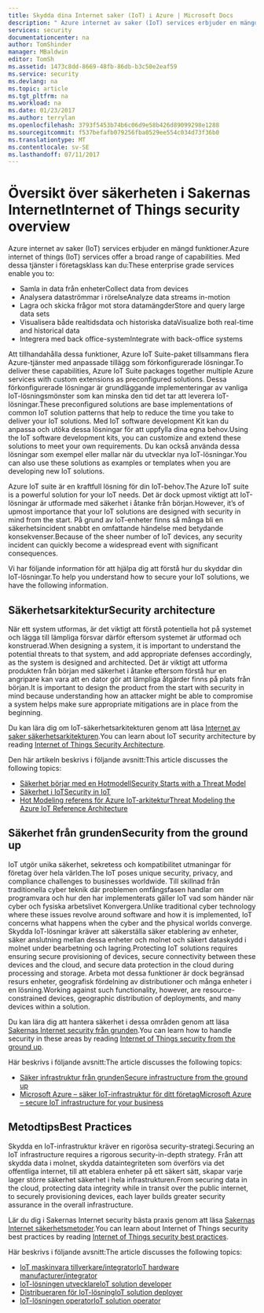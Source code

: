 ```yaml
---
title: Skydda dina Internet saker (IoT) i Azure | Microsoft Docs
description: " Azure internet av saker (IoT) services erbjuder en mängd funktioner. Den här artikeln hjälper dig att förstå hur du skyddar din IoT-lösningar i Azure. "
services: security
documentationcenter: na
author: TomShinder
manager: MBaldwin
editor: TomSh
ms.assetid: 1473c8dd-8669-48fb-86db-b3c50e2eaf59
ms.service: security
ms.devlang: na
ms.topic: article
ms.tgt_pltfrm: na
ms.workload: na
ms.date: 01/23/2017
ms.author: terrylan
ms.openlocfilehash: 3793f5453b74b6c06d9e58b426d89099298e1288
ms.sourcegitcommit: f537befafb079256fba0529ee554c034d73f36b0
ms.translationtype: MT
ms.contentlocale: sv-SE
ms.lasthandoff: 07/11/2017
---
```

# <a name="internet-of-things-security-overview"></a><span data-ttu-id="2f90e-104">Översikt över säkerheten i Sakernas Internet</span><span class="sxs-lookup"><span data-stu-id="2f90e-104">Internet of Things security overview</span></span>
<span data-ttu-id="2f90e-105">Azure internet av saker (IoT) services erbjuder en mängd funktioner.</span><span class="sxs-lookup"><span data-stu-id="2f90e-105">Azure internet of things (IoT) services offer a broad range of capabilities.</span></span> <span data-ttu-id="2f90e-106">Med dessa tjänster i företagsklass kan du:</span><span class="sxs-lookup"><span data-stu-id="2f90e-106">These enterprise grade services enable you to:</span></span>

* <span data-ttu-id="2f90e-107">Samla in data från enheter</span><span class="sxs-lookup"><span data-stu-id="2f90e-107">Collect data from devices</span></span>
* <span data-ttu-id="2f90e-108">Analysera dataströmmar i rörelse</span><span class="sxs-lookup"><span data-stu-id="2f90e-108">Analyze data streams in-motion</span></span>
* <span data-ttu-id="2f90e-109">Lagra och skicka frågor mot stora datamängder</span><span class="sxs-lookup"><span data-stu-id="2f90e-109">Store and query large data sets</span></span>
* <span data-ttu-id="2f90e-110">Visualisera både realtidsdata och historiska data</span><span class="sxs-lookup"><span data-stu-id="2f90e-110">Visualize both real-time and historical data</span></span>
* <span data-ttu-id="2f90e-111">Integrera med back office-system</span><span class="sxs-lookup"><span data-stu-id="2f90e-111">Integrate with back-office systems</span></span>

<span data-ttu-id="2f90e-112">Att tillhandahålla dessa funktioner, Azure IoT Suite-paket tillsammans flera Azure-tjänster med anpassade tillägg som förkonfigurerade lösningar.</span><span class="sxs-lookup"><span data-stu-id="2f90e-112">To deliver these capabilities, Azure IoT Suite packages together multiple Azure services with custom extensions as preconfigured solutions.</span></span> <span data-ttu-id="2f90e-113">Dessa förkonfigurerade lösningar är grundläggande implementeringar av vanliga IoT-lösningsmönster som kan minska den tid det tar att leverera IoT-lösningar.</span><span class="sxs-lookup"><span data-stu-id="2f90e-113">These preconfigured solutions are base implementations of common IoT solution patterns that help to reduce the time you take to deliver your IoT solutions.</span></span> <span data-ttu-id="2f90e-114">Med IoT software development Kit kan du anpassa och utöka dessa lösningar för att uppfylla dina egna behov.</span><span class="sxs-lookup"><span data-stu-id="2f90e-114">Using the IoT software development kits, you can customize and extend these solutions to meet your own requirements.</span></span> <span data-ttu-id="2f90e-115">Du kan också använda dessa lösningar som exempel eller mallar när du utvecklar nya IoT-lösningar.</span><span class="sxs-lookup"><span data-stu-id="2f90e-115">You can also use these solutions as examples or templates when you are developing new IoT solutions.</span></span>

<span data-ttu-id="2f90e-116">Azure IoT suite är en kraftfull lösning för din IoT-behov.</span><span class="sxs-lookup"><span data-stu-id="2f90e-116">The Azure IoT suite is a powerful solution for your IoT needs.</span></span> <span data-ttu-id="2f90e-117">Det är dock upmost viktigt att IoT-lösningar är utformade med säkerhet i åtanke från början.</span><span class="sxs-lookup"><span data-stu-id="2f90e-117">However, it’s of upmost importance that your IoT solutions are designed with security in mind from the start.</span></span> <span data-ttu-id="2f90e-118">På grund av IoT-enheter finns så många bli en säkerhetsincident snabbt en omfattande händelse med betydande konsekvenser.</span><span class="sxs-lookup"><span data-stu-id="2f90e-118">Because of the sheer number of IoT devices, any security incident can quickly become a widespread event with significant consequences.</span></span>

<span data-ttu-id="2f90e-119">Vi har följande information för att hjälpa dig att förstå hur du skyddar din IoT-lösningar.</span><span class="sxs-lookup"><span data-stu-id="2f90e-119">To help you understand how to secure your IoT solutions, we have the following information.</span></span>

## <a name="security-architecture"></a><span data-ttu-id="2f90e-120">Säkerhetsarkitektur</span><span class="sxs-lookup"><span data-stu-id="2f90e-120">Security architecture</span></span>
<span data-ttu-id="2f90e-121">När ett system utformas, är det viktigt att förstå potentiella hot på systemet och lägga till lämpliga försvar därför eftersom systemet är utformad och konstruerad.</span><span class="sxs-lookup"><span data-stu-id="2f90e-121">When designing a system, it is important to understand the potential threats to that system, and add appropriate defenses accordingly, as the system is designed and architected.</span></span> <span data-ttu-id="2f90e-122">Det är viktigt att utforma produkten från början med säkerhet i åtanke eftersom förstå hur en angripare kan vara att en dator gör att lämpliga åtgärder finns på plats från början.</span><span class="sxs-lookup"><span data-stu-id="2f90e-122">It is important to design the product from the start with security in mind because understanding how an attacker might be able to compromise a system helps make sure appropriate mitigations are in place from the beginning.</span></span>

<span data-ttu-id="2f90e-123">Du kan lära dig om IoT-säkerhetsarkitekturen genom att läsa [Internet av saker säkerhetsarkitekturen](../iot-suite/iot-security-architecture.md).</span><span class="sxs-lookup"><span data-stu-id="2f90e-123">You can learn about IoT security architecture by reading [Internet of Things Security Architecture](../iot-suite/iot-security-architecture.md).</span></span>

<span data-ttu-id="2f90e-124">Den här artikeln beskrivs i följande avsnitt:</span><span class="sxs-lookup"><span data-stu-id="2f90e-124">This article discusses the following topics:</span></span>

* [<span data-ttu-id="2f90e-125">Säkerhet börjar med en Hotmodell</span><span class="sxs-lookup"><span data-stu-id="2f90e-125">Security Starts with a Threat Model</span></span>](../iot-suite/iot-security-architecture.md#security-starts-with-a-threat-model)
* [<span data-ttu-id="2f90e-126">Säkerhet i IoT</span><span class="sxs-lookup"><span data-stu-id="2f90e-126">Security in IoT</span></span>](../iot-suite/iot-security-architecture.md#security-in-iot)
* [<span data-ttu-id="2f90e-127">Hot Modeling referens för Azure IoT-arkitektur</span><span class="sxs-lookup"><span data-stu-id="2f90e-127">Threat Modeling the Azure IoT Reference Architecture</span></span>](../iot-suite/iot-security-architecture.md#threat-modeling-the-azure-iot-reference-architecture)

## <a name="security-from-the-ground-up"></a><span data-ttu-id="2f90e-128">Säkerhet från grunden</span><span class="sxs-lookup"><span data-stu-id="2f90e-128">Security from the ground up</span></span>
<span data-ttu-id="2f90e-129">IoT utgör unika säkerhet, sekretess och kompatibilitet utmaningar för företag över hela världen.</span><span class="sxs-lookup"><span data-stu-id="2f90e-129">The IoT poses unique security, privacy, and compliance challenges to businesses worldwide.</span></span> <span data-ttu-id="2f90e-130">Till skillnad från traditionella cyber teknik där problemen omfångsfasen handlar om programvara och hur den har implementerats gäller IoT vad som händer när cyber och fysiska arbetslivet Konvergera.</span><span class="sxs-lookup"><span data-stu-id="2f90e-130">Unlike traditional cyber technology where these issues revolve around software and how it is implemented, IoT concerns what happens when the cyber and the physical worlds converge.</span></span> <span data-ttu-id="2f90e-131">Skydda IoT-lösningar kräver att säkerställa säker etablering av enheter, säker anslutning mellan dessa enheter och molnet och säkert dataskydd i molnet under bearbetning och lagring.</span><span class="sxs-lookup"><span data-stu-id="2f90e-131">Protecting IoT solutions requires ensuring secure provisioning of devices, secure connectivity between these devices and the cloud, and secure data protection in the cloud during processing and storage.</span></span> <span data-ttu-id="2f90e-132">Arbeta mot dessa funktioner är dock begränsad resurs enheter, geografisk fördelning av distributioner och många enheter i en lösning.</span><span class="sxs-lookup"><span data-stu-id="2f90e-132">Working against such functionality, however, are resource-constrained devices, geographic distribution of deployments, and many devices within a solution.</span></span>

<span data-ttu-id="2f90e-133">Du kan lära dig att hantera säkerhet i dessa områden genom att läsa [Sakernas Internet security från grunden](../iot-suite/securing-iot-ground-up.md).</span><span class="sxs-lookup"><span data-stu-id="2f90e-133">You can learn how to handle security in these areas by reading [Internet of Things security from the ground up](../iot-suite/securing-iot-ground-up.md).</span></span>

<span data-ttu-id="2f90e-134">Här beskrivs i följande avsnitt:</span><span class="sxs-lookup"><span data-stu-id="2f90e-134">The article discusses the following topics:</span></span>

* [<span data-ttu-id="2f90e-135">Säker infrastruktur från grunden</span><span class="sxs-lookup"><span data-stu-id="2f90e-135">Secure infrastructure from the ground up</span></span>](../iot-suite/securing-iot-ground-up.md#secure-infrastructure-from-the-ground-up)
* [<span data-ttu-id="2f90e-136">Microsoft Azure – säker IoT-infrastruktur för ditt företag</span><span class="sxs-lookup"><span data-stu-id="2f90e-136">Microsoft Azure – secure IoT infrastructure for your business</span></span>](../iot-suite/securing-iot-ground-up.md#microsoft-azure---secure-iot-infrastructure-for-your-business)

## <a name="best-practices"></a><span data-ttu-id="2f90e-137">Metodtips</span><span class="sxs-lookup"><span data-stu-id="2f90e-137">Best Practices</span></span>
<span data-ttu-id="2f90e-138">Skydda en IoT-infrastruktur kräver en rigorösa security-strategi.</span><span class="sxs-lookup"><span data-stu-id="2f90e-138">Securing an IoT infrastructure requires a rigorous security-in-depth strategy.</span></span> <span data-ttu-id="2f90e-139">Från att skydda data i molnet, skydda dataintegriteten som överförs via det offentliga internet, till att etablera enheter på ett säkert sätt, skapar varje lager större säkerhet säkerhet i hela infrastrukturen.</span><span class="sxs-lookup"><span data-stu-id="2f90e-139">From securing data in the cloud, protecting data integrity while in transit over the public internet, to securely provisioning devices, each layer builds greater security assurance in the overall infrastructure.</span></span>

<span data-ttu-id="2f90e-140">Lär du dig i Sakernas Internet security bästa praxis genom att läsa [Sakernas Internet säkerhetsmetoder](../iot-suite/iot-security-best-practices.md).</span><span class="sxs-lookup"><span data-stu-id="2f90e-140">You can learn about Internet of Things security best practices by reading [Internet of Things security best practices](../iot-suite/iot-security-best-practices.md).</span></span>

<span data-ttu-id="2f90e-141">Här beskrivs i följande avsnitt:</span><span class="sxs-lookup"><span data-stu-id="2f90e-141">The article discusses the following topics:</span></span>

* [<span data-ttu-id="2f90e-142">IoT maskinvara tillverkare/integrator</span><span class="sxs-lookup"><span data-stu-id="2f90e-142">IoT hardware manufacturer/integrator</span></span>](../iot-suite/iot-security-best-practices.md#iot-hardware-manufacturerintegrator)
* [<span data-ttu-id="2f90e-143">IoT-lösningen utvecklare</span><span class="sxs-lookup"><span data-stu-id="2f90e-143">IoT solution developer</span></span>](../iot-suite/iot-security-best-practices.md#iot-solution-developer)
* [<span data-ttu-id="2f90e-144">Distribueraren för IoT-lösning</span><span class="sxs-lookup"><span data-stu-id="2f90e-144">IoT solution deployer</span></span>](../iot-suite/iot-security-best-practices.md#iot-solution-deployer)
* [<span data-ttu-id="2f90e-145">IoT-lösningen operator</span><span class="sxs-lookup"><span data-stu-id="2f90e-145">IoT solution operator</span></span>](../iot-suite/iot-security-best-practices.md#iot-solution-operator)
